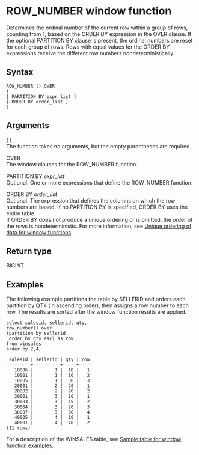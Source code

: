 # ROW\_NUMBER window function<a name="r_WF_ROW_NUMBER"></a>

Determines the ordinal number of the current row within a group of rows, counting from 1, based on the ORDER BY expression in the OVER clause\. If the optional PARTITION BY clause is present, the ordinal numbers are reset for each group of rows\. Rows with equal values for the ORDER BY expressions receive the different row numbers nondeterministically\. 

## Syntax<a name="r_WF_ROW_NUMBER-synopsis"></a>

```
ROW_NUMBER () OVER
(
[ PARTITION BY expr_list ]
[ ORDER BY order_list ]
)
```

## Arguments<a name="r_WF_ROW_NUMBER-arguments"></a>

\( \)   
The function takes no arguments, but the empty parentheses are required\. 

OVER   
The window clauses for the ROW\_NUMBER function\. 

PARTITION BY *expr\_list*   
Optional\. One or more expressions that define the ROW\_NUMBER function\. 

ORDER BY *order\_list*   
Optional\. The expression that defines the columns on which the row numbers are based\. If no PARTITION BY is specified, ORDER BY uses the entire table\.    
If ORDER BY does not produce a unique ordering or is omitted, the order of the rows is nondeterministic\. For more information, see [Unique ordering of data for window functions](c_Window_functions.md#r_Examples_order_by_WF)\. 

## Return type<a name="c_Supported_data_types_r_WF_ROW_NUMBER"></a>

BIGINT

## Examples<a name="r_WF_ROW_NUMBER-examples"></a>

The following example partitions the table by SELLERID and orders each partition by QTY \(in ascending order\), then assigns a row number to each row\. The results are sorted after the window function results are applied\. 

```
select salesid, sellerid, qty, 
row_number() over 
(partition by sellerid
 order by qty asc) as row
from winsales
order by 2,4;

 salesid | sellerid | qty | row
---------+----------+-----+-----
   10006 |        1 |  10 |   1
   10001 |        1 |  10 |   2
   10005 |        1 |  30 |   3
   20001 |        2 |  20 |   1
   20002 |        2 |  20 |   2
   30001 |        3 |  10 |   1
   30003 |        3 |  15 |   2
   30004 |        3 |  20 |   3
   30007 |        3 |  30 |   4
   40005 |        4 |  10 |   1
   40001 |        4 |  40 |   2
(11 rows)
```

 For a description of the WINSALES table, see [Sample table for window function examples](c_Window_functions.md#r_Window_function_example)\. 
